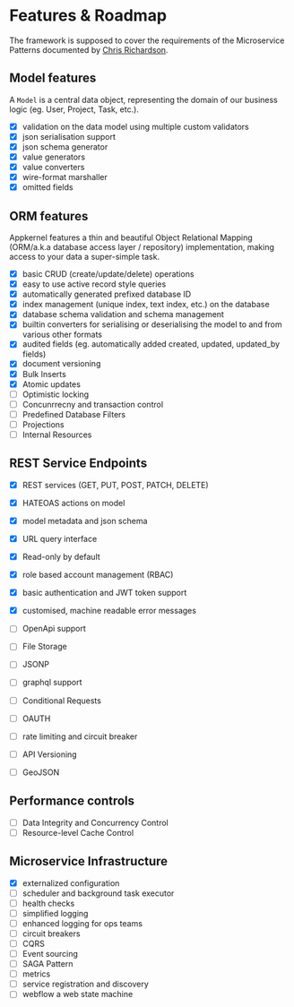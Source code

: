 # Features & Roadmap

The framework is supposed to cover the requirements of the Microservice Patterns documented by [Chris Richardson](http://microservices.io/patterns/index.html).

## Model features
A `Model` is a central data object, representing the domain of our business logic (eg. User, Project, Task, etc.).
- [x] validation on the data model using multiple custom validators
- [x] json serialisation support
- [x] json schema generator
- [x] value generators
- [x] value converters
- [x] wire-format marshaller
- [x] omitted fields

## ORM features
Appkernel features a thin and beautiful Object Relational Mapping (ORM/a.k.a database access layer / repository) implementation, making access to your data a super-simple task.
- [x] basic CRUD (create/update/delete) operations
- [x] easy to use active record style queries
- [x] automatically generated prefixed database ID
- [x] index management (unique index, text index, etc.) on the database
- [x] database schema validation and schema management
- [x] builtin converters for serialising or deserialising the model to and from various other formats
- [x] audited fields (eg. automatically added created, updated, updated_by fields)
- [x] document versioning
- [x] Bulk Inserts
- [x] Atomic updates
- [ ] Optimistic locking
- [ ] Concunrrecny and transaction control
- [ ] Predefined Database Filters
- [ ] Projections
- [ ] Internal Resources

## REST Service Endpoints
- [x] REST services (GET, PUT, POST, PATCH, DELETE)
- [x] HATEOAS actions on model
- [x] model metadata and json schema
- [x] URL query interface
- [x] Read-only by default
- [x] role based account management (RBAC)
- [x] basic authentication and JWT token support
- [x] customised, machine readable error messages
- [ ] OpenApi support
- [ ] File Storage
- [ ] JSONP
- [ ] graphql support
- [ ] Conditional Requests
- [ ] OAUTH
- [ ] rate limiting and circuit breaker
- [ ] API Versioning
- [ ] GeoJSON


## Performance controls
- [ ] Data Integrity and Concurrency Control
- [ ] Resource-level Cache Control

## Microservice Infrastructure
- [x] externalized configuration
- [ ] scheduler and background task executor
- [ ] health checks
- [ ] simplified logging
- [ ] enhanced logging for ops teams
- [ ] circuit breakers
- [ ] CQRS
- [ ] Event sourcing
- [ ] SAGA Pattern
- [ ] metrics
- [ ] service registration and discovery
- [ ] webflow a web state machine
